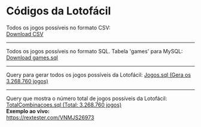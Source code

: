 # Códigos da Lotofácil

Todos os jogos possíveis no formato CSV:<br>
<a href="https://github.com/gugacwb/lotofacil/raw/main/games_csv.zip">Download CSV</a>

<hr>

Todos os jogos possíveis no formato SQL. Tabela 'games' para MySQL:<br>
<a href="https://github.com/gugacwb/lotofacil/raw/main/games_sql.zip">Download games.sql</a>

<hr>

Query para gerar todos os jogos possíveis da Lotofácil:
<a href="https://github.com/gugacwb/lotofacil/blob/main/Jogos.sql">Jogos.sql (Gera os 3.268.760 jogos)</a>

<hr>

Query que mostra o número total de jogos possíveis da Lotofácil:
<a href="https://github.com/gugacwb/lotofacil/blob/main/TotalCombinacoes.sql">TotalCombinacoes.sql (Total: 3.268.760 jogos)</a>
<br>
<strong>Exemplo ao vivo:</strong><br>
https://rextester.com/VNMJS26973
